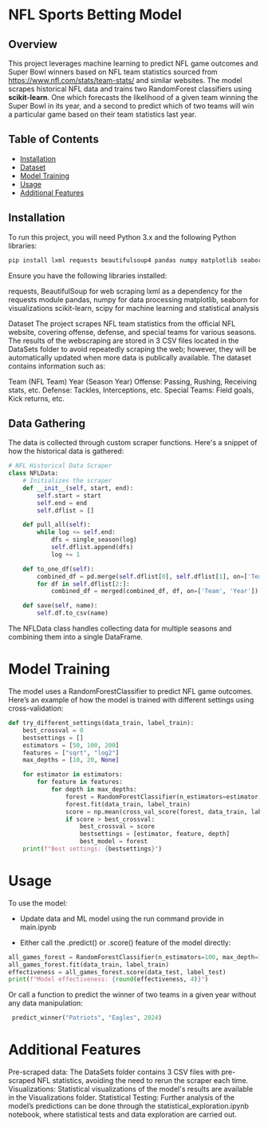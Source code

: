 # NFL Sports Betting Model

## Overview
This project leverages machine learning to predict NFL game outcomes and Super Bowl winners based on NFL team statistics sourced from https://www.nfl.com/stats/team-stats/ and similar websites. The model scrapes historical NFL data and trains two RandomForest classifiers using **scikit-learn**. One which forecasts the likelihood of a given team winning the Super Bowl in its year, and a second to predict which of two teams will win a particular game based on their team statistics last year.

## Table of Contents
- [Installation](#installation)
- [Dataset](#dataset)
- [Model Training](#model-training)
- [Usage](#usage)
- [Additional Features](#additional-features)

## Installation
To run this project, you will need Python 3.x and the following Python libraries:

```bash
pip install lxml requests beautifulsoup4 pandas numpy matplotlib seaborn scikit-learn scipy
```
Ensure you have the following libraries installed:

requests, BeautifulSoup for web scraping
lxml as a dependency for the requests module
pandas, numpy for data processing
matplotlib, seaborn for visualizations
scikit-learn, scipy for machine learning and statistical analysis

Dataset
The project scrapes NFL team statistics from the official NFL website, covering offense, defense, and special teams for various seasons. The results of the webscraping are stored in 3 CSV files located in the DataSets folder to avoid repeatedly scraping the web; however, they will be automatically updated when more data is publically available. The dataset contains information such as:

Team (NFL Team)
Year (Season Year)
Offense: Passing, Rushing, Receiving stats, etc.
Defense: Tackles, Interceptions, etc.
Special Teams: Field goals, Kick returns, etc.

## Data Gathering
The data is collected through custom scraper functions. Here's a snippet of how the historical data is gathered:

``` python
# NFL Historical Data Scraper
class NFLData:
    # Initializes the scraper
    def __init__(self, start, end):
        self.start = start
        self.end = end
        self.dflist = []

    def pull_all(self):
        while log <= self.end:
            dfs = single_season(log)
            self.dflist.append(dfs)
            log += 1

    def to_one_df(self):
        combined_df = pd.merge(self.dflist[0], self.dflist[1], on=['Team', 'Year'])
        for df in self.dflist[2:]:
            combined_df = merged(combined_df, df, on=['Team', 'Year'])

    def save(self, name):
        self.df.to_csv(name)
```

The NFLData class handles collecting data for multiple seasons and combining them into a single DataFrame.

# Model Training
The model uses a RandomForestClassifier to predict NFL game outcomes. Here’s an example of how the model is trained with different settings using cross-validation:

``` python 
def try_different_settings(data_train, label_train):
    best_crossval = 0
    bestsettings = []
    estimators = [50, 100, 200]
    features = ["sqrt", "log2"]
    max_depths = [10, 20, None]

    for estimator in estimators:
        for feature in features:
            for depth in max_depths:
                forest = RandomForestClassifier(n_estimators=estimator, max_features=feature, max_depth=depth)
                forest.fit(data_train, label_train)
                score = np.mean(cross_val_score(forest, data_train, label_train))
                if score > best_crossval:
                    best_crossval = score
                    bestsettings = [estimator, feature, depth]
                    best_model = forest
    print(f"Best settings: {bestsettings}")

```



# Usage
To use the model:

- Update data and ML model using the run command provide in main.ipynb

- Either call the .predict() or .score() feature of the model directly:
``` python
all_games_forest = RandomForestClassifier(n_estimators=100, max_depth=10, max_features="sqrt", random_state=110)
all_games_forest.fit(data_train, label_train)
effectiveness = all_games_forest.score(data_test, label_test)
print(f"Model effectiveness: {round(effectiveness, 4)}")
```

Or call a function to predict the winner of two teams in a given year without any data manipulation:
``` python
 predict_winner("Patriots", "Eagles", 2024)
```
# Additional Features
Pre-scraped data: The DataSets folder contains 3 CSV files with pre-scraped NFL statistics, avoiding the need to rerun the scraper each time.
Visualizations: Statistical visualizations of the model's results are available in the Visualizations folder.
Statistical Testing: Further analysis of the model’s predictions can be done through the statistical_exploration.ipynb notebook, where statistical tests and data exploration are carried out.
